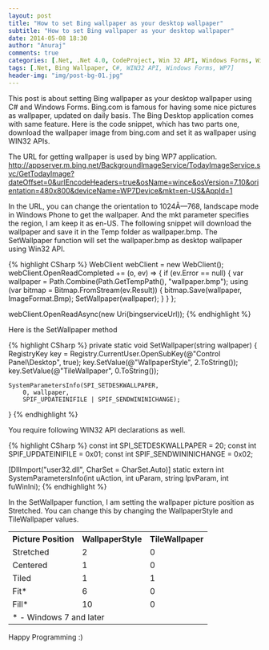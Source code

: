 ```yaml
---
layout: post
title: "How to set Bing wallpaper as your desktop wallpaper"
subtitle: "How to set Bing wallpaper as your desktop wallpaper"
date: 2014-05-08 18:30
author: "Anuraj"
comments: true
categories: [.Net, .Net 4.0, CodeProject, Win 32 API, Windows Forms, Windows Phone]
tags: [.Net, Bing Wallpaper, C#, WIN32 API, Windows Forms, WP7]
header-img: "img/post-bg-01.jpg"
---
```

This post is about setting Bing wallpaper as your desktop wallpaper using C# and Windows Forms. Bing.com is famous for having some nice pictures as wallpaper, updated on daily basis. The Bing Desktop application comes with same feature. Here is the code snippet, which has two parts one, download the wallpaper image from bing.com and set it as wallpaper using WIN32 APIs.

The URL for getting wallpaper is used by bing WP7 application. 
<a href="http://appserver.m.bing.net/BackgroundImageService/TodayImageService.svc/GetTodayImage?dateOffset=0&urlEncodeHeaders=true&osName=wince&osVersion=7.10&orientation=480x800&deviceName=WP7Device&mkt=en-US&AppId=1" target="_blank">
http://appserver.m.bing.net/BackgroundImageService/TodayImageService.svc/GetTodayImage?dateOffset=0&urlEncodeHeaders=true&osName=wince&osVersion=7.10&orientation=480x800&deviceName=WP7Device&mkt=en-US&AppId=1</a>

In the URL, you can change the orientation to 1024Ã—768, landscape mode in Windows Phone to get the wallpaper. And the mkt parameter specifies the region, I am keep it as en-US. The following snippet will download the wallpaper and save it in the Temp folder as wallpaper.bmp. The SetWallpaper function will set the wallpaper.bmp as desktop wallpaper using Win32 API.

{% highlight CSharp %}
WebClient webClient = new WebClient();
webClient.OpenReadCompleted += (o, ev) =>
{
    if (ev.Error == null)
    {
        var wallpaper = Path.Combine(Path.GetTempPath(), "wallpaper.bmp");
        using (var bitmap = Bitmap.FromStream(ev.Result))
        {
            bitmap.Save(wallpaper, ImageFormat.Bmp);
            SetWallpaper(wallpaper);
        }
    }
};

webClient.OpenReadAsync(new Uri(bingserviceUrl));
{% endhighlight %}

Here is the SetWallpaper method

{% highlight CSharp %}
private static void SetWallpaper(string wallpaper)
{
    RegistryKey key = Registry.CurrentUser.OpenSubKey(@"Control Panel\Desktop", true);
    key.SetValue(@"WallpaperStyle", 2.ToString());
    key.SetValue(@"TileWallpaper", 0.ToString());

    SystemParametersInfo(SPI_SETDESKWALLPAPER,
        0, wallpaper,
        SPIF_UPDATEINIFILE | SPIF_SENDWININICHANGE);
}
{% endhighlight %}

You require following WIN32 API declarations as well.

{% highlight CSharp %}
const int SPI_SETDESKWALLPAPER = 20;
const int SPIF_UPDATEINIFILE = 0x01;
const int SPIF_SENDWININICHANGE = 0x02;

[DllImport("user32.dll", CharSet = CharSet.Auto)]
static extern int SystemParametersInfo(int uAction, int uParam, string lpvParam, int fuWinIni);
{% endhighlight %}

In the SetWallpaper function, I am setting the wallpaper picture position as Stretched. You can change this by changing the WallpaperStyle and TileWallpaper values.

<table>
<tr>
<th>Picture Position
</th>
<th>WallpaperStyle
</th>
<th>TileWallpaper
</th>
</tr>
<tr>
<td>Stretched</td>
<td>2</td>
<td>0</td>
</tr>
<tr>
<td>Centered</td>
<td>1</td>
<td>0</td>
</tr>
<tr>
<td>Tiled</td>
<td>1</td>
<td>1</td>
</tr>
<tr>
<td>Fit*</td>
<td>6</td>
<td>0</td>
</tr>
<tr>
<td>Fill*</td>
<td>10</td>
<td>0</td>
</tr>
<tr>
<td colspan="3">* - Windows 7 and later </td></tr>
</table>

Happy Programming :)
